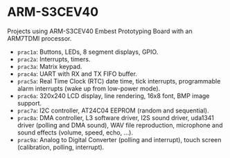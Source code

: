 # ARM-S3CEV40

Projects using ARM-S3CEV40 Embest Prototyping Board with an ARM7TDMI processor.

- `prac1a`: Buttons, LEDs, 8 segment displays, GPIO.
- `prac2a`: Interrupts, timers.
- `prac3a`: Matrix keypad.
- `prac4a`: UART with RX and TX FIFO buffer.
- `prac5a`: Real Time Clock (RTC) date time, tick interrupts, programmable alarm interrupts (wake up from low-power mode).
- `prac6a`: 320x240 LCD display, line rendering, 16x8 font, BMP image support. 
- `prac7a`: I2C controller, AT24C04 EEPROM (random and sequential).
- `prac8a`: DMA controller, L3 software driver, I2S sound driver, uda1341 driver (polling and DMA sound), WAV file reproduction, microphone and sound effects (volume, speed, echo, ...).
- `prac9a`: Analog to Digital Converter (polling and interrupt), touch screen (calibration, polling, interrupt).